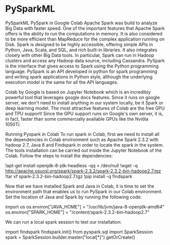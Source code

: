 # PySparkML
PySparkML
PySpark in Google Colab
Apache Spark was build to analyze Big Data with faster speed. One of the important features that Apache Spark offers is the ability to run the computations in memory. It is also considered to be more efficient than MapReduce for the complex application running on Disk.
Spark is designed to be highly accessible, offering simple APIs in Python, Java, Scala, and SQL, and rich built-in libraries. It also integrates closely with other Big Data tools. In particular, Spark can run in Hadoop clusters and access any Hadoop data source, including Cassandra.
PySpark is the interface that gives access to Spark using the Python programming language. PySpark is an API developed in python for spark programming and writing spark applications in Python style, although the underlying execution model is the same for all the API languages.

Colab by Google is based on Jupyter Notebook which is an incredibly powerful tool that leverages google docs features. Since it runs on google server, we don't need to install anything in our system locally, be it Spark or deep learning model. The most attractive features of Colab are the free GPU and TPU support! Since the GPU support runs on Google's own server, it is, in fact, faster than some commercially available GPUs like the Nvidia 1050Ti.

Running Pyspark in Colab
To run spark in Colab, first we need to install all the dependencies in Colab environment such as Apache Spark 2.3.2 with hadoop 2.7, Java 8 and Findspark in order to locate the spark in the system. The tools installation can be carried out inside the Jupyter Notebook of the Colab.
Follow the steps to install the dependencies:

!apt-get install openjdk-8-jdk-headless -qq > /dev/null
!wget -q http://apache.osuosl.org/spark/spark-2.3.2/spark-2.3.2-bin-hadoop2.7.tgz
!tar xf spark-2.3.2-bin-hadoop2.7.tgz
!pip install -q findspark

Now that we have installed Spark and Java in Colab, it is time to set the environment path that enables us to run PySpark in our Colab environment. Set the location of Java and Spark by running the following code:

import os
os.environ["JAVA_HOME"] = "/usr/lib/jvm/java-8-openjdk-amd64"
os.environ["SPARK_HOME"] = "/content/spark-2.3.2-bin-hadoop2.7"

We can run a local spark session to test our installation:

import findspark
findspark.init()
from pyspark.sql import SparkSession
spark = SparkSession.builder.master("local[*]").getOrCreate()
